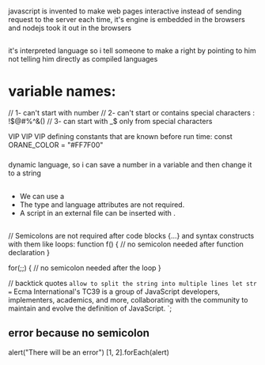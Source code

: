 ### 

javascript is invented to make web pages interactive instead of sending request to the server each time, it's engine is embedded in the browsers and nodejs took it out in the browsers

## 

it's interpreted language so i tell someone to make a right by pointing to him not telling him directly as compiled languages

# variable names:

// 1- can't start with number
// 2- can't start or contains special characters : !$@#%^&() 
// 3- can start with _$ only from special characters

VIP VIP VIP defining constants that are known before run time:
const ORANE_COLOR = "#FF7F00"

###

dynamic language, so i can save a number in a variable and then change it to a string

## 
- We can use a <script> tag to add JavaScript code to a page. </script>
- The type and language attributes are not required.
- A script in an external file can be inserted with <script src="path/to/script.js"></script>.

## 
// Semicolons are not required after code blocks {...} and syntax constructs with them like loops:
function f() {
  // no semicolon needed after function declaration
}

for(;;) {
  // no semicolon needed after the loop
}

// backtick quotes ` allow to split the string into multiple lines
let str = `
  Ecma International's TC39 is a group of JavaScript developers,
  implementers, academics, and more, collaborating with the community
  to maintain and evolve the definition of JavaScript.
`;

## error because no semicolon
alert("There will be an error")
[1, 2].forEach(alert)
